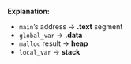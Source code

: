**Explanation:**
- `main`’s address → **.text** segment  
- `global_var` → **.data**  
- `malloc` result → **heap**  
- `local_var` → **stack**
